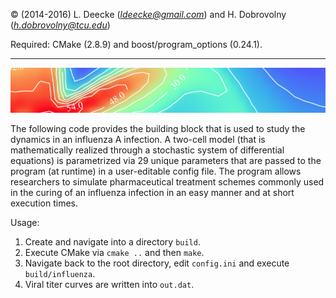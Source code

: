 © (2014-2016) L. Deecke (*ldeecke@gmail.com*) and H. Dobrovolny (*h.dobrovolny@tcu.edu*)

Required: CMake (2.8.9) and boost/program_options (0.24.1).

---

![symmetric kernel](sk.png)

The following code provides the building block that is used to study the dynamics in an influenza A infection. A two-cell model (that is mathematically realized through a stochastic system of differential equations) is parametrized via 29 unique parameters that are passed to the program (at runtime) in a user-editable config file. The program allows researchers to simulate pharmaceutical treatment schemes commonly used in the curing of an influenza infection in an easy manner and at short execution times.

Usage:

1. Create and navigate into a directory `build`.
2. Execute CMake via `cmake ..` and then `make`.
3. Navigate back to the root directory, edit `config.ini` and execute `build/influenza`.
4. Viral titer curves are written into `out.dat`.
